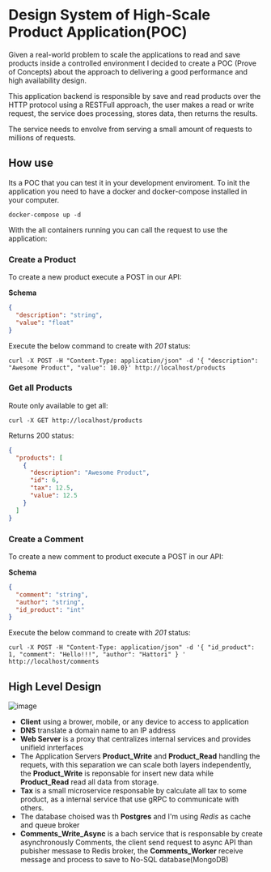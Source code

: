 # Design System of High-Scale Product Application(POC)

Given a real-world problem to scale the applications to read and save products inside a controlled environment I decided to create a POC (Prove of Concepts) about the approach to delivering a good performance and high availability design.

This application backend is responsible by save and read products over the HTTP protocol using a RESTFull approach, the user makes a read or write request, the service does processing, stores data, then returns the results.

The service needs to envolve from serving a small amount of requests to millions of requests.

## How use
Its a POC that you can test it in your development enviroment.
To init the application you need to have a docker and docker-compose installed in your computer.

```console
docker-compose up -d
```

With the all containers running you can call the request to use the application:

### Create a Product
To create a new product execute a POST in our API:

****Schema****

```json
{
  "description": "string",
  "value": "float"
}
```
Execute the below command to create with *201* status:

```console
curl -X POST -H "Content-Type: application/json" -d '{ "description": "Awesome Product", "value": 10.0}' http://localhost/products
```

### Get all Products
Route only available to get all:
```console
curl -X GET http://localhost/products
```

Returns 200 status:

```json
{
  "products": [
    {
      "description": "Awesome Product",
      "id": 6,
      "tax": 12.5,
      "value": 12.5
    }
  ]
}
```
### Create a Comment
To create a new comment to product execute a POST in our API:

****Schema****

```json
{
  "comment": "string",
  "author": "string",
  "id_product": "int"
}
```
Execute the below command to create with *201* status:

```console
curl -X POST -H "Content-Type: application/json" -d '{ "id_product": 1, "comment": "Hello!!!", "author": "Hattori" } ' http://localhost/comments
```

##  High Level Design

![image](https://user-images.githubusercontent.com/2198233/188327644-87d47124-5e28-4a1e-b097-a5eb3d804473.png)


* **Client** using a brower, mobile, or any device to access to application
* **DNS** translate a domain name to an IP address
* **Web Server** is a proxy that centralizes internal services and provides unifield inrterfaces
* The Application Servers **Product_Write** and **Product_Read** handling the requets, with this separation we can scale both layers independently, the  **Product_Write** is reponsable for insert new data while  **Product_Read**  read all data from storage.
* **Tax** is a small microservice responsable by calculate all tax to some product, as a internal service that use gRPC  to communicate with others.
* The database choised was th **Postgres** and I'm using  *Redis* as cache and queue broker
* **Comments_Write_Async** is a bach service that is responsable by create asynchronously Comments, the client send request to async API than pubisher messase to Redis broker, the **Comments_Worker** receive message and process to save to No-SQL database(MongoDB) 
